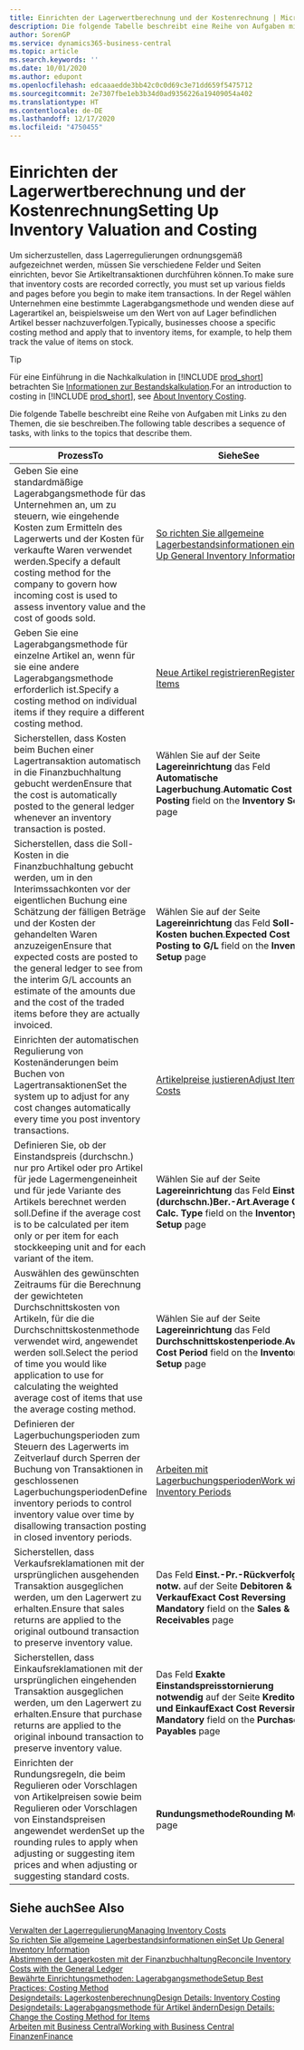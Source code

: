```yaml
---
title: Einrichten der Lagerwertberechnung und der Kostenrechnung | Microsoft Docs
description: Die folgende Tabelle beschreibt eine Reihe von Aufgaben mit Links zu den Themen, die sie beschreiben..
author: SorenGP
ms.service: dynamics365-business-central
ms.topic: article
ms.search.keywords: ''
ms.date: 10/01/2020
ms.author: edupont
ms.openlocfilehash: edcaaaedde3bb42c0c0d69c3e71dd659f5475712
ms.sourcegitcommit: 2e7307fbe1eb3b34d0ad9356226a19409054a402
ms.translationtype: HT
ms.contentlocale: de-DE
ms.lasthandoff: 12/17/2020
ms.locfileid: "4750455"
---
```

# <a name="setting-up-inventory-valuation-and-costing"></a><span data-ttu-id="88cb4-103">Einrichten der Lagerwertberechnung und der Kostenrechnung</span><span class="sxs-lookup"><span data-stu-id="88cb4-103">Setting Up Inventory Valuation and Costing</span></span>

<span data-ttu-id="88cb4-104">Um sicherzustellen, dass Lagerregulierungen ordnungsgemäß aufgezeichnet werden, müssen Sie verschiedene Felder und Seiten einrichten, bevor Sie Artikeltransaktionen durchführen können.</span><span class="sxs-lookup"><span data-stu-id="88cb4-104">To make sure that inventory costs are recorded correctly, you must set up various fields and pages before you begin to make item transactions.</span></span> <span data-ttu-id="88cb4-105">In der Regel wählen Unternehmen eine bestimmte Lagerabgangsmethode und wenden diese auf Lagerartikel an, beispielsweise um den Wert von auf Lager befindlichen Artikel besser nachzuverfolgen.</span><span class="sxs-lookup"><span data-stu-id="88cb4-105">Typically, businesses choose a specific costing method and apply that to inventory items, for example, to help them track the value of items on stock.</span></span>  

> [!TIP]
> <span data-ttu-id="88cb4-106">Für eine Einführung in die Nachkalkulation in [!INCLUDE [prod_short](includes/prod_short.md)] betrachten Sie [Informationen zur Bestandskalkulation](finance-learn-about-costing.md).</span><span class="sxs-lookup"><span data-stu-id="88cb4-106">For an introduction to costing in [!INCLUDE [prod_short](includes/prod_short.md)], see [About Inventory Costing](finance-learn-about-costing.md).</span></span>

<span data-ttu-id="88cb4-107">Die folgende Tabelle beschreibt eine Reihe von Aufgaben mit Links zu den Themen, die sie beschreiben.</span><span class="sxs-lookup"><span data-stu-id="88cb4-107">The following table describes a sequence of tasks, with links to the topics that describe them.</span></span>

|<span data-ttu-id="88cb4-108">**Prozess**</span><span class="sxs-lookup"><span data-stu-id="88cb4-108">**To**</span></span>|<span data-ttu-id="88cb4-109">**Siehe**</span><span class="sxs-lookup"><span data-stu-id="88cb4-109">**See**</span></span>|  
|------------|-------------|
|<span data-ttu-id="88cb4-110">Geben Sie eine standardmäßige Lagerabgangsmethode für das Unternehmen an, um zu steuern, wie eingehende Kosten zum Ermitteln des Lagerwerts und der Kosten für verkaufte Waren verwendet werden.</span><span class="sxs-lookup"><span data-stu-id="88cb4-110">Specify a default costing method for the company to govern how incoming cost is used to assess inventory value and the cost of goods sold.</span></span>|[<span data-ttu-id="88cb4-111">So richten Sie allgemeine Lagerbestandsinformationen ein</span><span class="sxs-lookup"><span data-stu-id="88cb4-111">Set Up General Inventory Information</span></span>](inventory-how-setup-general.md)|  
|<span data-ttu-id="88cb4-112">Geben Sie eine Lagerabgangsmethode für einzelne Artikel an, wenn für sie eine andere Lagerabgangsmethode erforderlich ist.</span><span class="sxs-lookup"><span data-stu-id="88cb4-112">Specify a costing method on individual items if they require a different costing method.</span></span>|[<span data-ttu-id="88cb4-113">Neue Artikel registrieren</span><span class="sxs-lookup"><span data-stu-id="88cb4-113">Register New Items</span></span>](inventory-how-register-new-items.md)|  
|<span data-ttu-id="88cb4-114">Sicherstellen, dass Kosten beim Buchen einer Lagertransaktion automatisch in die Finanzbuchhaltung gebucht werden</span><span class="sxs-lookup"><span data-stu-id="88cb4-114">Ensure that the cost is automatically posted to the general ledger whenever an inventory transaction is posted.</span></span>|<span data-ttu-id="88cb4-115">Wählen Sie auf der Seite **Lagereinrichtung** das Feld **Automatische Lagerbuchung**.</span><span class="sxs-lookup"><span data-stu-id="88cb4-115">**Automatic Cost Posting** field on the **Inventory Setup** page</span></span>|  
|<span data-ttu-id="88cb4-116">Sicherstellen, dass die Soll-Kosten in die Finanzbuchhaltung gebucht werden, um in den Interimssachkonten vor der eigentlichen Buchung eine Schätzung der fälligen Beträge und der Kosten der gehandelten Waren anzuzeigen</span><span class="sxs-lookup"><span data-stu-id="88cb4-116">Ensure that expected costs are posted to the general ledger to see from the interim G/L accounts an estimate of the amounts due and the cost of the traded items before they are actually invoiced.</span></span>|<span data-ttu-id="88cb4-117">Wählen Sie auf der Seite **Lagereinrichtung** das Feld **Soll-Kosten buchen**.</span><span class="sxs-lookup"><span data-stu-id="88cb4-117">**Expected Cost Posting to G/L** field on the **Inventory Setup** page</span></span>|  
|<span data-ttu-id="88cb4-118">Einrichten der automatischen Regulierung von Kostenänderungen beim Buchen von Lagertransaktionen</span><span class="sxs-lookup"><span data-stu-id="88cb4-118">Set the system up to adjust for any cost changes automatically every time you post inventory transactions.</span></span>|[<span data-ttu-id="88cb4-119">Artikelpreise justieren</span><span class="sxs-lookup"><span data-stu-id="88cb4-119">Adjust Item Costs</span></span>](inventory-how-adjust-item-costs.md)|  
|<span data-ttu-id="88cb4-120">Definieren Sie, ob der Einstandspreis (durchschn.) nur pro Artikel oder pro Artikel für jede Lagermengeneinheit und für jede Variante des Artikels berechnet werden soll.</span><span class="sxs-lookup"><span data-stu-id="88cb4-120">Define if the average cost is to be calculated per item only or per item for each stockkeeping unit and for each variant of the item.</span></span>|<span data-ttu-id="88cb4-121">Wählen Sie auf der Seite **Lagereinrichtung** das Feld **Einst.-Pr.(durchschn.)Ber.-Art**.</span><span class="sxs-lookup"><span data-stu-id="88cb4-121">**Average Cost Calc. Type** field on the **Inventory Setup** page</span></span>|  
|<span data-ttu-id="88cb4-122">Auswählen des gewünschten Zeitraums für die Berechnung der gewichteten Durchschnittskosten von Artikeln, für die die Durchschnittskostenmethode verwendet wird, angewendet werden soll.</span><span class="sxs-lookup"><span data-stu-id="88cb4-122">Select the period of time you would like application to use for calculating the weighted average cost of items that use the average costing method.</span></span>|<span data-ttu-id="88cb4-123">Wählen Sie auf der Seite **Lagereinrichtung** das Feld **Durchschnittskostenperiode**.</span><span class="sxs-lookup"><span data-stu-id="88cb4-123">**Average Cost Period** field on the **Inventory Setup** page</span></span>|  
|<span data-ttu-id="88cb4-124">Definieren der Lagerbuchungsperioden zum Steuern des Lagerwerts im Zeitverlauf durch Sperren der Buchung von Transaktionen in geschlossenen Lagerbuchungsperioden</span><span class="sxs-lookup"><span data-stu-id="88cb4-124">Define inventory periods to control inventory value over time by disallowing transaction posting in closed inventory periods.</span></span>|[<span data-ttu-id="88cb4-125">Arbeiten mit Lagerbuchungsperioden</span><span class="sxs-lookup"><span data-stu-id="88cb4-125">Work with Inventory Periods</span></span>](finance-how-to-work-with-inventory-periods.md)|  
|<span data-ttu-id="88cb4-126">Sicherstellen, dass Verkaufsreklamationen mit der ursprünglichen ausgehenden Transaktion ausgeglichen werden, um den Lagerwert zu erhalten.</span><span class="sxs-lookup"><span data-stu-id="88cb4-126">Ensure that sales returns are applied to the original outbound transaction to preserve inventory value.</span></span>|<span data-ttu-id="88cb4-127">Das Feld **Einst.-Pr.-Rückverfolg. notw.** auf der Seite **Debitoren & Verkauf**</span><span class="sxs-lookup"><span data-stu-id="88cb4-127">**Exact Cost Reversing Mandatory** field on the **Sales & Receivables** page</span></span>|  
|<span data-ttu-id="88cb4-128">Sicherstellen, dass Einkaufsreklamationen mit der ursprünglichen eingehenden Transaktion ausgeglichen werden, um den Lagerwert zu erhalten.</span><span class="sxs-lookup"><span data-stu-id="88cb4-128">Ensure that purchase returns are applied to the original inbound transaction to preserve inventory value.</span></span>|<span data-ttu-id="88cb4-129">Das Feld **Exakte Einstandspreisstornierung notwendig** auf der Seite **Kreditoren und Einkauf**</span><span class="sxs-lookup"><span data-stu-id="88cb4-129">**Exact Cost Reversing Mandatory** field on the **Purchases & Payables** page</span></span>|
|<span data-ttu-id="88cb4-130">Einrichten der Rundungsregeln, die beim Regulieren oder Vorschlagen von Artikelpreisen sowie beim Regulieren oder Vorschlagen von Einstandspreisen angewendet werden</span><span class="sxs-lookup"><span data-stu-id="88cb4-130">Set up the rounding rules to apply when adjusting or suggesting item prices and when adjusting or suggesting standard costs.</span></span>|<span data-ttu-id="88cb4-131">**Rundungsmethode**</span><span class="sxs-lookup"><span data-stu-id="88cb4-131">**Rounding Method** page</span></span>|  

## <a name="see-also"></a><span data-ttu-id="88cb4-132">Siehe auch</span><span class="sxs-lookup"><span data-stu-id="88cb4-132">See Also</span></span>

[<span data-ttu-id="88cb4-133">Verwalten der Lagerregulierung</span><span class="sxs-lookup"><span data-stu-id="88cb4-133">Managing Inventory Costs</span></span>](finance-manage-inventory-costs.md)  
[<span data-ttu-id="88cb4-134">So richten Sie allgemeine Lagerbestandsinformationen ein</span><span class="sxs-lookup"><span data-stu-id="88cb4-134">Set Up General Inventory Information</span></span>](inventory-how-setup-general.md)  
[<span data-ttu-id="88cb4-135">Abstimmen der Lagerkosten mit der Finanzbuchhaltung</span><span class="sxs-lookup"><span data-stu-id="88cb4-135">Reconcile Inventory Costs with the General Ledger</span></span>](finance-how-to-post-inventory-costs-to-the-general-ledger.md)  
[<span data-ttu-id="88cb4-136">Bewährte Einrichtungsmethoden: Lagerabgangsmethode</span><span class="sxs-lookup"><span data-stu-id="88cb4-136">Setup Best Practices: Costing Method</span></span>](setup-best-practices-costing-method.md)  
[<span data-ttu-id="88cb4-137">Designdetails: Lagerkostenberechnung</span><span class="sxs-lookup"><span data-stu-id="88cb4-137">Design Details: Inventory Costing</span></span>](design-details-inventory-costing.md)  
[<span data-ttu-id="88cb4-138">Designdetails: Lagerabgangsmethode für Artikel ändern</span><span class="sxs-lookup"><span data-stu-id="88cb4-138">Design Details: Change the Costing Method for Items</span></span>](design-details-changing-costing-methods.md)  
[<span data-ttu-id="88cb4-139">Arbeiten mit Business Central</span><span class="sxs-lookup"><span data-stu-id="88cb4-139">Working with Business Central</span></span>](ui-work-product.md)  
[<span data-ttu-id="88cb4-140">Finanzen</span><span class="sxs-lookup"><span data-stu-id="88cb4-140">Finance</span></span>](finance.md)  

